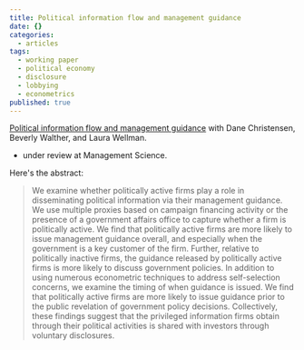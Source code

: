 ```yaml
---
title: Political information flow and management guidance
date: {}
categories:
  - articles
tags:
  - working paper
  - political economy
  - disclosure
  - lobbying
  - econometrics
published: true
---
```


[Political information flow and management guidance](https://papers.ssrn.com/sol3/papers.cfm?abstract_id=3403763)
with Dane Christensen, Beverly Walther, and Laura Wellman.
- under review at Management Science.

Here's the abstract:

> We examine whether politically active firms play a role in disseminating political information via their management guidance. We use multiple proxies based on campaign financing activity or the presence of a government affairs office to capture whether a firm is politically active. We find that politically active firms are more likely to issue management guidance overall, and especially when the government is a key customer of the firm. Further, relative to politically inactive firms, the guidance released by politically active firms is more likely to discuss government policies. In addition to using numerous econometric techniques to address self-selection concerns, we examine the timing of when guidance is issued. We find that politically active firms are more likely to issue guidance prior to the public revelation of government policy decisions. Collectively, these findings suggest that the privileged information firms obtain through their political activities is shared with investors through voluntary disclosures.
